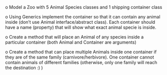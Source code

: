 o Model a Zoo with 5 Animal Species classes and 1 shipping container class

o Using Generics implement the container so that it can contain any animal inside (don’t
use Animal interface/abstract class). Each container should have a name (property) that
will show what exact animal specie is inside.

o Create a method that will place an Animal of any species inside a particular container
(both Animal and Container are arguments)

o Create a method that can place multiple Animals inside one container if they are of the
same family (carnivore/herbivore). One container cannot contain animals of different
families (otherwise, only one family will reach the destination :) )

